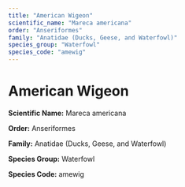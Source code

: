```yaml
---
title: "American Wigeon"
scientific_name: "Mareca americana"
order: "Anseriformes"
family: "Anatidae (Ducks, Geese, and Waterfowl)"
species_group: "Waterfowl"
species_code: "amewig"
---
```


# American Wigeon

**Scientific Name:** Mareca americana

**Order:** Anseriformes

**Family:** Anatidae (Ducks, Geese, and Waterfowl)

**Species Group:** Waterfowl

**Species Code:** amewig
